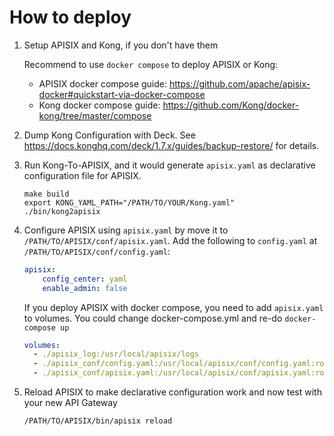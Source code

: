 # How to deploy

1. Setup APISIX and Kong, if you don't have them

   Recommend to use `docker compose` to deploy APISIX or Kong:
   - APISIX docker compose guide: https://github.com/apache/apisix-docker#quickstart-via-docker-compose
   - Kong docker compose guide: https://github.com/Kong/docker-kong/tree/master/compose

2. Dump Kong Configuration with Deck. See https://docs.konghq.com/deck/1.7.x/guides/backup-restore/ for details.

3. Run Kong-To-APISIX, and it would generate `apisix.yaml` as declarative configuration file for APISIX.

   ```shell
   make build
   export KONG_YAML_PATH="/PATH/TO/YOUR/Kong.yaml"
   ./bin/kong2apisix
   ```

4. Configure APISIX using `apisix.yaml` by move it to `/PATH/TO/APISIX/conf/apisix.yaml`. Add the following to `config.yaml` at `/PATH/TO/APISIX/conf/config.yaml`:
    ```yaml
    apisix:
        config_center: yaml
        enable_admin: false
    ```

    If you deploy APISIX with docker compose, you need to add `apisix.yaml` to volumes. You could change docker-compose.yml and re-do `docker-compose up`
    ```yaml
    volumes:
      - ./apisix_log:/usr/local/apisix/logs
      - ./apisix_conf/config.yaml:/usr/local/apisix/conf/config.yaml:ro
      - ./apisix_conf/apisix.yaml:/usr/local/apisix/conf/apisix.yaml:ro
    ```

5. Reload APISIX to make declarative configuration work and now test with your new API Gateway
   ```shell
   /PATH/TO/APISIX/bin/apisix reload
   ```
